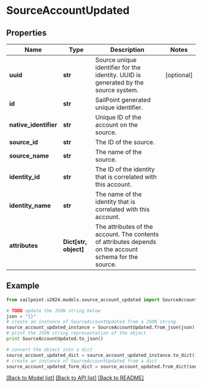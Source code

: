 # SourceAccountUpdated


## Properties

Name | Type | Description | Notes
------------ | ------------- | ------------- | -------------
**uuid** | **str** | Source unique identifier for the identity. UUID is generated by the source system. | [optional] 
**id** | **str** | SailPoint generated unique identifier. | 
**native_identifier** | **str** | Unique ID of the account on the source. | 
**source_id** | **str** | The ID of the source. | 
**source_name** | **str** | The name of the source. | 
**identity_id** | **str** | The ID of the identity that is correlated with this account. | 
**identity_name** | **str** | The name of the identity that is correlated with this account. | 
**attributes** | **Dict[str, object]** | The attributes of the account. The contents of attributes depends on the account schema for the source. | 

## Example

```python
from sailpoint.v2024.models.source_account_updated import SourceAccountUpdated

# TODO update the JSON string below
json = "{}"
# create an instance of SourceAccountUpdated from a JSON string
source_account_updated_instance = SourceAccountUpdated.from_json(json)
# print the JSON string representation of the object
print SourceAccountUpdated.to_json()

# convert the object into a dict
source_account_updated_dict = source_account_updated_instance.to_dict()
# create an instance of SourceAccountUpdated from a dict
source_account_updated_form_dict = source_account_updated.from_dict(source_account_updated_dict)
```
[[Back to Model list]](../README.md#documentation-for-models) [[Back to API list]](../README.md#documentation-for-api-endpoints) [[Back to README]](../README.md)


